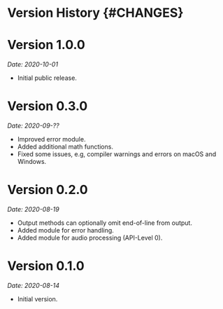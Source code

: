 # Version History {#CHANGES}

# Version 1.0.0 
*Date: 2020-10-01*

- Initial public release.

# Version 0.3.0
*Date: 2020-09-??*

- Improved error module.
- Added additional math functions.
- Fixed some issues, e.g, compiler warnings and errors on macOS and Windows.

# Version 0.2.0
*Date: 2020-08-19*

- Output methods can optionally omit end-of-line from output.
- Added module for error handling.
- Added module for audio processing (API-Level 0).

# Version 0.1.0
*Date: 2020-08-14*

- Initial version.